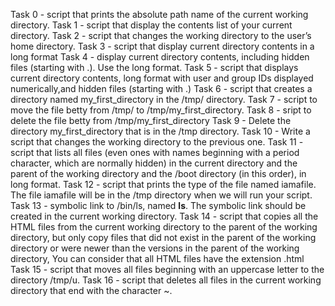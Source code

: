 Task 0 - script that prints the absolute path name of the current working directory.
Task 1 - script that display the contents list of your current directory.
Task 2 -  script that changes the working directory to the user’s home directory.
Task 3 - script that display current directory contents in a long format
Task 4 - display current directory contents, including hidden files (starting with .). Use the long format.
Task 5 - script that displays current directory contents, long format with user and group IDs displayed numerically,and hidden files (starting with .)
Task 6 - script that creates a directory named my_first_directory in the /tmp/ directory.
Task 7 - script to move the file betty from /tmp/ to /tmp/my_first_directory.
Task 8 - sript to delete the file betty from /tmp/my_first_directory
Task 9 - Delete the directory my_first_directory that is in the /tmp directory.
Task 10 - Write a script that changes the working directory to the previous one.
Task 11 - script that lists all files (even ones with names beginning with a period character, which are normally hidden) in the current directory and the parent of the working directory and the /boot directory (in this order), in long format.
Task 12 - script that prints the type of the file named iamafile. The file iamafile will be in the /tmp directory when we will run your script.
Task 13 - symbolic link to /bin/ls, named __ls__. The symbolic link should be created in the current working directory.
Task 14 - script that copies all the HTML files from the current working directory to the parent of the working directory, but only copy files that did not exist in the parent of the working directory or were newer than the versions in the parent of the working directory, You can consider that all HTML files have the extension .html
Task 15 - script that moves all files beginning with an uppercase letter to the directory /tmp/u.
Task 16 - script that deletes all files in the current working directory that end with the character ~.
